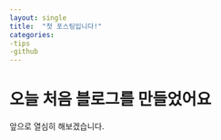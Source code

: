 ```yaml
---
layout: single
title:  "첫 포스팅입니다!"
categories:
-tips
-github
---
```

# 오늘 처음 블로그를 만들었어요

앞으로 열심히 해보겠습니다. 
